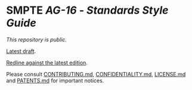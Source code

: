 # SMPTE _AG-16_ - _Standards Style Guide_

_This repository is *public*._

[Latest draft](https://doc.smpte-doc.org/ag-16/main/).

[Redline against the latest edition](https://doc.smpte-doc.org/ag-16/main/pub-rl.html).

Please consult [CONTRIBUTING.md](./CONTRIBUTING.md), [CONFIDENTIALITY.md](./CONFIDENTIALITY.md), [LICENSE.md](./LICENSE.md) and
[PATENTS.md](./PATENTS.md) for important notices.


